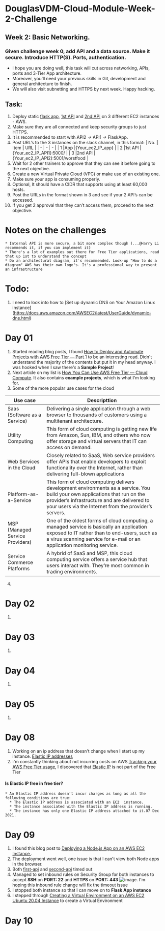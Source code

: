# DouglasVDM-Cloud-Module-Week-2-Challenge

## Week 2: Basic Networking. 

### Given challenge week 0, add API and a data source. Make it secure. Introduce HTTP(S). Ports, authentication.

   * I hope you are doing well, this task will cut across networking, APIs, ports and 3-Tier App architecture.
   * Moreover, you’ll need your previous skills in Git, development and general architecture to finish.
   * We will also visit subnetting and HTTPS by next week. Happy hacking.
   
## Task:
1. Deploy static [flask app](https://github.com/DouglasVDM/Cloud-Module-Week-0-Challenge/blob/master/mySteps.md), [1st API](https://github.com/b4ssey/cyf-first-api) and [2nd API](https://github.com/b4ssey/cyf-second-api) on 3 different EC2 instances - AWS.
2. Make sure they are all connected and keep security groups to just HTTPS. 
3. It is recommended to start with API2 → API1 → FlaskApp.
4. Post URL’s to the 3 instances on the slack channel, in this format:
   | No. | Item | URL |
   | - | - | - |
   | 1 |App |{Your_ec2_IP_app} |
   | 2 |1st API |{Your_ec2_IP_API1}:5000/ |
   | 3 |2nd API |{Your_ec2_IP_API2}:5001/worstfood |
5. Wait for 2 other trainers to approve that they can see it before going to the next objective.
6. Create a new Virtual Private Cloud (VPC) or make use of an existing one. 
7. Make sure your app is consuming properly. 
8. Optional, It should have a CIDR that supports using at least 60,000 hosts.
9. Post the URLs in the format shown in 3 and see if your 2 API’s can be accessed. 
10. If you get 2 approval that they can’t access them, proceed to the next objective.

# Notes on the challenges
    * Internal API is more secure, a bit more complex though (...@Harry Li recommends it, if you can implement it)
    * There's a lot of examples out there for Free Tier applications, read that up 1st to understand the concept
    * Do an architectural diagram, it's recommended. Look-up "How to do a diagram" AWS has their own logo's. It's a professional way to present an infrastructure

# Todo: 
  1. I need to look into how to [Set up dynamic DNS on Your Amazon Linux instance] (https://docs.aws.amazon.com/AWSEC2/latest/UserGuide/dynamic-dns.html)
    
# Day 01

1. Started reading blog posts, I found [How to Deploy and Automate Projects with AWS Free Tier — Part 1](https://aws.plainenglish.io/part-1-design-how-to-deploy-and-automate-your-projects-with-aws-free-tier-79eeab5fff62) to be an interesting read. Didn't understand the majority of the contents but put it in my head anyway. I was hooked when I saw there's a **Sample Project**!
2. Next article on my list is [How You Can Use AWS Free Tier — Cloud Compute](https://www.msp360.com/resources/blog/aws-free-tier-ec2-lambda/). It also contains **example projects**, which is what I'm looking for.
3. Some of the more popular use cases for the cloud

|Use case|Descripttion|
|----|----|
|Saas (Software as a Service)| Delivering a single application through a web browser to thousands of customers using a multitenant architecture.
|Utility Computing| This form of cloud computing is getting new life from Amazon, Sun, IBM, and others who now offer storage and virtual servers that IT can access on demand.|
|Web Services in the Cloud| Closely related to SaaS, Web service providers offer APIs that enable developers to exploit functionality over the Internet, rather than delivering full-blown applications|
|Platform-as-a-Service| This form of cloud computing delivers development environments as a service. You build your own applications that run on the provider’s infrastructure and are delivered to your users via the Internet from the provider’s servers.|
|MSP (Managed Service Providers)| One of the oldest forms of cloud computing, a managed service is basically an application exposed to IT rather than to end-users, such as a virus scanning service for e-mail or an application monitoring service.|
|Service Commerce Platforms| A hybrid of SaaS and MSP, this cloud computing service offers a service hub that users interact with. They’re most common in trading environments.|

4. 

# Day 02
1. 

# Day 03
1. 

# Day 04
1. 

# Day 05
1. 

# Day 08
  1. Working on an ip address that doesn't change when I start up my instance. [Elastic IP addresses
](https://docs.aws.amazon.com/AWSEC2/latest/UserGuide/elastic-ip-addresses-eip.html)
  2. I'm constantly thinking about not incurring costs on AWS [Tracking your AWS Free Tier usage](https://docs.aws.amazon.com/awsaccountbilling/latest/aboutv2/tracking-free-tier-usage.html), I discovered that [Elastic IP](https://docs.aws.amazon.com/AWSEC2/latest/UserGuide/elastic-ip-addresses-eip.html#eip-pricing) is not part of the Free Tier 
  
  #### Is Elastic IP free in free tier?
    * An Elastic IP address doesn't incur charges as long as all the following conditions are true: 
      * The Elastic IP address is associated with an EC2  instance. 
      * The instance associated with the Elastic IP address is running. 
      * The instance has only one Elastic IP address attached to it.07 Dec 2021.
      
# Day 09
  1. I found this blog post to [Deploying a Node.js App on an AWS EC2 Instance
](https://medium.com/@justinpaoletta_dev/deploying-a-node-js-app-on-an-aws-ec2-instance-ee75f1f6630).
  2. The deployment went well, one issue is that I can't view both Node apps in the browser. 
  3. Both [first-api](http://ec2-54-197-43-140.compute-1.amazonaws.com:5000/) and [second-api](http://ec2-54-91-101-162.compute-1.amazonaws.com:5001/worstfood) timed out
  4. Managed to set inbound rules on Security Group for both instances to accept **SSH** on **PORT: 22** and **HTTPS** on **PORT: 443** ![image](https://user-images.githubusercontent.com/74470226/196754752-839bd615-b161-451a-86b8-556e95a7dd5c.png). I'm hoping this inbound rule change will fix the timeout issue
  5. I stopped both instance so that I can move on to **Flask App instance**
  6. I stepped through [Creating a Virtual Environment on an AWS EC2 Ubuntu 20.04 Instance](https://python.plainenglish.io/creating-a-virtual-environment-on-an-aws-ec2-ubuntu-20-04-instance-2f47dce1c2a3) to create a Virtual Environment

# Day 10


    

